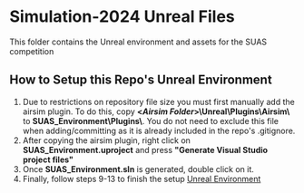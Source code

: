 # Simulation-2024 Unreal Files

This folder contains the Unreal environment and assets for the SUAS competition

## How to Setup this Repo's Unreal Environment
1. Due to restrictions on repository file size you must first manually add the airsim plugin. To do this, copy **\<*Airsim Folder*>\Unreal\Plugins\Airsim\\**  to **SUAS_Environment\Plugins\\**. You do not need to exclude this file when adding/committing as it is already included in the repo's .gitignore.
2. After copying the airsim plugin, right click on **SUAS_Environment.uproject** and press **"Generate Visual Studio project files"**
3. Once **SUAS_Environment.sln** is generated, double click on it.
4. Finally, follow steps 9-13 to finish the setup [Unreal Environment](https://microsoft.github.io/AirSim/unreal_custenv/#:~:text=Below%20are%20the%20instructions%20to%20do%20this%3A%201,chose%20%22Generate%20Visual%20Studio%20project%20files%22%20option.%20)
